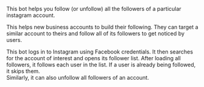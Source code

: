 This bot helps you follow (or unfollow) all the followers of a particular instagram account.           

This helps new business accounts to build their following. 
They can target a similar account to theirs and follow all of its followers to get noticed by users.

This bot logs in to Instagram using Facebook credentials. It then searches for the account of interest and opens its follower list.
After loading all followers, it follows each user in the list. If a user is already being followed, it skips them.      
Similarly, it can also unfollow all followers of an account. 
